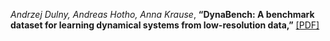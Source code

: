 *Andrzej Dulny, Andreas Hotho, Anna Krause*, **“DynaBench: A benchmark dataset for learning dynamical systems from low-resolution data,”** [[PDF]](https://arxiv.org/pdf/2306.05805v1)

